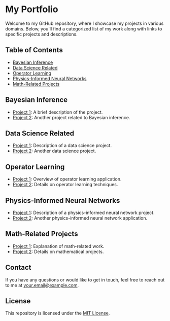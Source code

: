 
# My Portfolio

Welcome to my GitHub repository, where I showcase my projects in various domains. Below, you'll find a categorized list of my work along with links to specific projects and descriptions.

## Table of Contents

- [Bayesian Inference](#bayesian-inference)
- [Data Science Related](#data-science-related)
- [Operator Learning](#operator-learning)
- [Physics-Informed Neural Networks](#physics-informed-neural-networks)
- [Math-Related Projects](#math-related-projects)

## Bayesian Inference

- [Project 1](./Bayesian%20Inference/Project1.ipynb): A brief description of the project.
- [Project 2](./Bayesian%20Inference/Project2.ipynb): Another project related to Bayesian inference.

## Data Science Related

- [Project 1](./Data%20Science%20Related/Project1.ipynb): Description of a data science project.
- [Project 2](./Data%20Science%20Related/Project2.ipynb): Another data science project.

## Operator Learning

- [Project 1](./Operator%20Learning/Project1.ipynb): Overview of operator learning application.
- [Project 2](./Operator%20Learning/Project2.ipynb): Details on operator learning techniques.

## Physics-Informed Neural Networks

- [Project 1](./Physics%20Informed%20NN/Project1.ipynb): Description of a physics-informed neural network project.
- [Project 2](./Physics%20Informed%20NN/Project2.ipynb): Another physics-informed neural network application.

## Math-Related Projects

- [Project 1](./Math%20Related%20Projects/Project1.ipynb): Explanation of math-related work.
- [Project 2](./Math%20Related%20Projects/Project2.ipynb): Details on mathematical projects.

## Contact

If you have any questions or would like to get in touch, feel free to reach out to me at [your.email@example.com](mailto:your.email@example.com).

## License

This repository is licensed under the [MIT License](./LICENSE).
